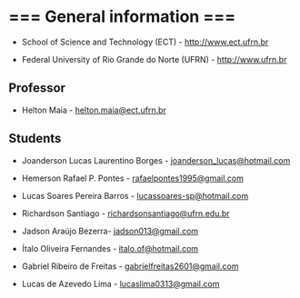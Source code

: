 # === General information ===

* School of Science and Technology (ECT) - http://www.ect.ufrn.br

* Federal University of Rio Grande do Norte (UFRN) - http://www.ufrn.br

## Professor

* Helton Maia - helton.maia@ect.ufrn.br

## Students

* Joanderson Lucas Laurentino Borges - joanderson_lucas@hotmail.com

* Hemerson Rafael P. Pontes - rafaelpontes1995@gmail.com

* Lucas Soares Pereira Barros - lucassoares-sp@hotmail.com

* Richardson Santiago - richardsonsantiago@ufrn.edu.br

* Jadson Araújo Bezerra- jadson013@gmail.com

* Ítalo Oliveira Fernandes - italo.of@hotmail.com

* Gabriel Ribeiro de Freitas - gabrielfreitas2601@gmail.com

* Lucas de Azevedo Lima - lucaslima0313@gmail.com
 
